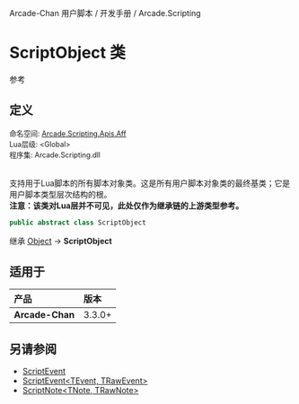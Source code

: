 Arcade-Chan 用户脚本 / 开发手册 / Arcade.Scripting
# ScriptObject 类
参考

## 定义
<div style="font-size: 90%;">
命名空间: <a href="README.md">Arcade.Scripting.Apis.Aff</a><br />
Lua层级: &lt;Global&gt;<br />
程序集: Arcade.Scripting.dll
</div><br />

支持用于Lua脚本的所有脚本对象类。这是所有用户脚本对象类的最终基类；它是用户脚本类型层次结构的根。  
**注意：该类对Lua层并不可见，此处仅作为继承链的上游类型参考。**

```csharp
public abstract class ScriptObject
```

继承 [Object](https://learn.microsoft.com/zh-cn/dotnet/api/system.object) -> **ScriptObject**

## 适用于
| 产品 | 版本 |
|:----|:----|
| **Arcade-Chan** | 3.3.0+ |

## 另请参阅
- [ScriptEvent](ScriptEvent.md)
- [ScriptEvent&lt;TEvent, TRawEvent&gt;](ScriptEvent`2.md)
- [ScriptNote&lt;TNote, TRawNote&gt;](ScriptNote`2.md)
